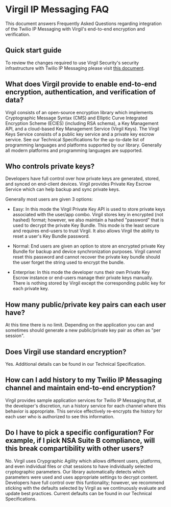 # Virgil IP Messaging FAQ

This document answers Frequently Asked Questions regarding integration of the Twilio IP Messaging with Virgil's end-to-end encryption and verification.

## Quick start guide
To review the changes required to use Virgil Security's security infrastructure with Twilio IP Messaging please visit [this document](./Quick%20start%20guide.md).

## What does Virgil provide to enable end-to-end encryption, authentication, and verification of data?
Virgil consists of an open-source encryption library which implements Cryptographic Message Syntax (CMS) and Elliptic Curve Integrated Encryption Scheme (ECIES) (including RSA schema), a Key Management API, and a cloud-based Key Management Service (Virgil Keys). The Virgil Keys Service consists of a public key service and a private key escrow service. See our Technical Specifications for the up-to-date list of programming languages and platforms supported by our library. Generally all modern platforms and programming languages are supported. 

## Who controls private keys?
Developers have full control over how private keys are generated, stored, and synced on end-client devices. Virgil provides Private Key Escrow Service which can help backup and sync private keys. 

Generally most users are given 3 options:

- Easy: In this mode the Virgil Private Key API is used to store private keys associated with the user/app combo. Virgil stores key in encrypted (not hashed) format; however, we also maintain a hashed "password" that is used to decrypt the private Key Bundle. This mode is the least secure and requires end-users to trust Virgil.  It also allows Virgil the ability to reset a user's Key Bundle password.

- Normal: End users are given an option to store an encrypted private Key Bundle for backup and device synchronization purposes. Virgil cannot reset this password and cannot recover the private key bundle should the user forget the string used to encrypt the bundle.

- Enterprise: In this mode the developer runs their own Private Key Escrow instance or end-users manage their private keys manually. There is nothing stored by Virgil except the corresponding public key for each private key.

## How many public/private key pairs can each user have?
At this time there is no limit. Depending on the application you can and sometimes should generate a new public/private key pair as often as "per session".

## Does Virgil use standard encryption?
Yes. Additional details can be found in our Technical Specification.

## How can I add history to my Twilio IP Messaging channel and maintain end-to-end encryption?
Virgil provides sample application services for Twilio IP Messaging that, at the developer's discretion, run a history service for each channel where this behavior is appropriate. This service effectively re-encrypts the history for each user who is authorized to see this information.

## Do I have to pick a specific configuration? For example, if I pick NSA Suite B compliance, will this break compartibility with other users?
No. Virgil uses Crypgraphic Agility which allows different users, platforms, and even individual files or chat sessions to have individually selected cryptographic parameters. Our library automatically detects which parameters were used and uses appropriate settings to decrypt content. Developers have full control over this funtionality; however, we recommend sticking with the defaults selected by Virgil as we continuously evaluate and update best practices. Current defaults can be found in our Technical Specifications.






